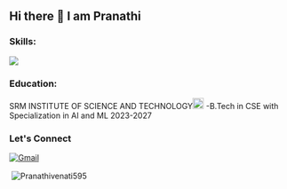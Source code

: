 ## Hi there 👋  I am Pranathi
<h3 align="left">Skills:</h3>
<img src="https://skillicons.dev/icons?i=html,css,js,c,cpp,linux,java,mysql," />

<h3 align="left">Education:</h3>
SRM INSTITUTE OF SCIENCE AND TECHNOLOGY<img src="https://scet.berkeley.edu/wp-content/uploads/8.-SRM-Logo-300x300.png" width="20" />  -B.Tech in CSE with Specialization in AI and ML 2023-2027 
<h3 align="left">Let's Connect</h3>

[![Gmail](https://img.shields.io/badge/Gmail-D14836?style=for-the-badge&logo=gmail&logoColor=white)](mailto:pranathivenati@gmail.com)
<p>&nbsp;<img align="center" src="https://github-readme-stats.vercel.app/api?username=Pranathivenati595&show_icons=true&theme=tokyonight&locale=en" alt="Pranathivenati595" /></p>

<!--
**Pranathivenati595/Pranathivenati595** is a ✨ _special_ ✨ repository because its `README.md` (this file) appears on your GitHub profile.

Here are some ideas to get you started:

- 🔭 I’m currently working on ...
- 🌱 I’m currently learning ...
- 👯 I’m looking to collaborate on ...
- 🤔 I’m looking for help with ...
- 💬 Ask me about ...
- 📫 How to reach me: ...
- 😄 Pronouns: ...
- ⚡ Fun fact: ...
-->
